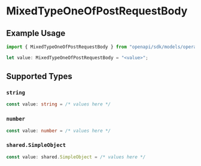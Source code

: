 # MixedTypeOneOfPostRequestBody

## Example Usage

```typescript
import { MixedTypeOneOfPostRequestBody } from "openapi/sdk/models/operations";

let value: MixedTypeOneOfPostRequestBody = "<value>";
```

## Supported Types

### `string`

```typescript
const value: string = /* values here */
```

### `number`

```typescript
const value: number = /* values here */
```

### `shared.SimpleObject`

```typescript
const value: shared.SimpleObject = /* values here */
```

